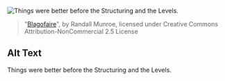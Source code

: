 ![Things were better before the Structuring and the Levels.](https://imgs.xkcd.com/comics/blagofaire.png)
> "[Blagofaire](https://xkcd.com/239/)", by Randall Munroe, licensed under Creative Commons Attribution-NonCommercial 2.5 License

## Alt Text
Things were better before the Structuring and the Levels.
